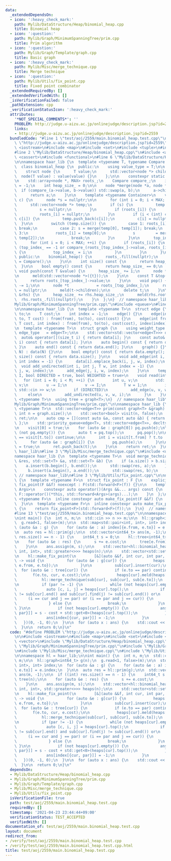 ```yaml
---
data:
  _extendedDependsOn:
  - icon: ':heavy_check_mark:'
    path: Mylib/DataStructure/Heap/binomial_heap.cpp
    title: Binomial heap
  - icon: ':question:'
    path: Mylib/Graph/MinimumSpanningTree/prim.cpp
    title: Prim algorithm
  - icon: ':question:'
    path: Mylib/Graph/Template/graph.cpp
    title: Basic graph
  - icon: ':heavy_check_mark:'
    path: Mylib/Misc/merge_technique.cpp
    title: Merge technique
  - icon: ':question:'
    path: Mylib/Utils/fix_point.cpp
    title: Fixed point combinator
  _extendedRequiredBy: []
  _extendedVerifiedWith: []
  _isVerificationFailed: false
  _pathExtension: cpp
  _verificationStatusIcon: ':heavy_check_mark:'
  attributes:
    '*NOT_SPECIAL_COMMENTS*': ''
    PROBLEM: http://judge.u-aizu.ac.jp/onlinejudge/description.jsp?id=2559
    links:
    - http://judge.u-aizu.ac.jp/onlinejudge/description.jsp?id=2559
  bundledCode: "#line 1 \"test/aoj/2559/main.binomial_heap.test.cpp\"\n#define PROBLEM\
    \ \"http://judge.u-aizu.ac.jp/onlinejudge/description.jsp?id=2559\"\n\n#include\
    \ <iostream>\n#include <map>\n#include <set>\n#include <tuple>\n#include <vector>\n\
    #line 2 \"Mylib/DataStructure/Heap/binomial_heap.cpp\"\n#include <array>\n#include\
    \ <cassert>\n#include <functional>\n#line 6 \"Mylib/DataStructure/Heap/binomial_heap.cpp\"\
    \n\nnamespace haar_lib {\n  template <typename T, typename Compare = std::less<T>>\n\
    \  class binomial_heap {\n  public:\n    using value_type = T;\n\n  private:\n\
    \    struct node {\n      T value;\n      std::vector<node *> children;\n    \
    \  node(T value) : value(value) {}\n    };\n\n    constexpr static int MAX = 31;\n\
    \n    std::array<node *, MAX> roots_;\n    Compare compare_;\n    int top_index_\
    \ = -1;\n    int heap_size_ = 0;\n\n    node *merge(node *a, node *b) {\n    \
    \  if (compare_(a->value, b->value)) std::swap(a, b);\n      a->children.push_back(b);\n\
    \      return a;\n    }\n\n    template <typename Container>\n    void meld(Container\
    \ c) {\n      node *s = nullptr;\n\n      for (int i = 0; i < MAX; ++i) {\n  \
    \      std::vector<node *> temp;\n        if (s) {\n          temp.push_back(s);\n\
    \          s = nullptr;\n        }\n        if (roots_[i]) {\n          temp.push_back(roots_[i]);\n\
    \          roots_[i] = nullptr;\n        }\n        if (i < (int) c.size() and\
    \ c[i]) {\n          temp.push_back(c[i]);\n          c[i] = nullptr;\n      \
    \  }\n\n        switch (temp.size()) {\n          case 1: roots_[i] = temp[0];\
    \ break;\n          case 2: s = merge(temp[0], temp[1]); break;\n          case\
    \ 3:\n            roots_[i] = temp[0];\n            s         = merge(temp[1],\
    \ temp[2]);\n            break;\n        }\n      }\n\n      top_index_ = -1;\n\
    \      for (int i = 0; i < MAX; ++i) {\n        if (roots_[i]) {\n          if\
    \ (top_index_ == -1 or compare_(roots_[top_index_]->value, roots_[i]->value))\
    \ {\n            top_index_ = i;\n          }\n        }\n      }\n    }\n\n \
    \ public:\n    binomial_heap() {\n      roots_.fill(nullptr);\n      compare_\
    \ = Compare();\n    }\n\n    int size() const {\n      return heap_size_;\n  \
    \  }\n\n    bool empty() const {\n      return heap_size_ == 0;\n    }\n\n   \
    \ void push(const T &value) {\n      heap_size_ += 1;\n      node *t = new node(value);\n\
    \n      meld(std::vector<node *>({t}));\n    }\n\n    const T &top() const {\n\
    \      return roots_[top_index_]->value;\n    }\n\n    void pop() {\n      heap_size_\
    \ -= 1;\n\n      node *t            = roots_[top_index_];\n      roots_[top_index_]\
    \ = nullptr;\n      meld(t->children);\n\n      delete t;\n    }\n\n    void meld(binomial_heap\
    \ &rhs) {\n      heap_size_ += rhs.heap_size_;\n      meld(rhs.roots_);\n    \
    \  rhs.roots_.fill(nullptr);\n    }\n  };\n}  // namespace haar_lib\n#line 2 \"\
    Mylib/Graph/MinimumSpanningTree/prim.cpp\"\n#include <queue>\n#line 4 \"Mylib/Graph/Template/graph.cpp\"\
    \n\nnamespace haar_lib {\n  template <typename T>\n  struct edge {\n    int from,\
    \ to;\n    T cost;\n    int index = -1;\n    edge() {}\n    edge(int from, int\
    \ to, T cost) : from(from), to(to), cost(cost) {}\n    edge(int from, int to,\
    \ T cost, int index) : from(from), to(to), cost(cost), index(index) {}\n  };\n\
    \n  template <typename T>\n  struct graph {\n    using weight_type = T;\n    using\
    \ edge_type   = edge<T>;\n\n    std::vector<std::vector<edge<T>>> data;\n\n  \
    \  auto& operator[](size_t i) { return data[i]; }\n    const auto& operator[](size_t\
    \ i) const { return data[i]; }\n\n    auto begin() const { return data.begin();\
    \ }\n    auto end() const { return data.end(); }\n\n    graph() {}\n    graph(int\
    \ N) : data(N) {}\n\n    bool empty() const { return data.empty(); }\n    int\
    \ size() const { return data.size(); }\n\n    void add_edge(int i, int j, T w,\
    \ int index = -1) {\n      data[i].emplace_back(i, j, w, index);\n    }\n\n  \
    \  void add_undirected(int i, int j, T w, int index = -1) {\n      add_edge(i,\
    \ j, w, index);\n      add_edge(j, i, w, index);\n    }\n\n    template <size_t\
    \ I, bool DIRECTED = true, bool WEIGHTED = true>\n    void read(int M) {\n   \
    \   for (int i = 0; i < M; ++i) {\n        int u, v;\n        std::cin >> u >>\
    \ v;\n        u -= I;\n        v -= I;\n        T w = 1;\n        if (WEIGHTED)\
    \ std::cin >> w;\n        if (DIRECTED)\n          add_edge(u, v, w, i);\n   \
    \     else\n          add_undirected(u, v, w, i);\n      }\n    }\n  };\n\n  template\
    \ <typename T>\n  using tree = graph<T>;\n}  // namespace haar_lib\n#line 5 \"\
    Mylib/Graph/MinimumSpanningTree/prim.cpp\"\n\nnamespace haar_lib {\n  template\
    \ <typename T>\n  std::vector<edge<T>> prim(const graph<T> &graph) {\n    const\
    \ int n = graph.size();\n    std::vector<bool> visit(n, false);\n    std::vector<edge<T>>\
    \ ret;\n\n    auto cmp = [](const auto &a, const auto &b) { return a.cost > b.cost;\
    \ };\n    std::priority_queue<edge<T>, std::vector<edge<T>>, decltype(cmp)> pq(cmp);\n\
    \n    visit[0] = true;\n    for (auto &e : graph[0]) pq.push(e);\n\n    while\
    \ (not pq.empty()) {\n      auto t = pq.top();\n      pq.pop();\n\n      if (visit[t.from]\
    \ == visit[t.to]) continue;\n\n      int i = visit[t.from] ? t.to : t.from;\n\
    \      for (auto &e : graph[i]) {\n        pq.push(e);\n      }\n\n      visit[i]\
    \ = true;\n      ret.push_back(t);\n    }\n\n    return ret;\n  }\n}  // namespace\
    \ haar_lib\n#line 3 \"Mylib/Misc/merge_technique.cpp\"\n#include <utility>\n\n\
    namespace haar_lib {\n  template <typename T>\n  void merge_technique(std::set<T>\
    \ &res, std::set<T> &a, std::set<T> &b) {\n    if (a.size() > b.size()) {\n  \
    \    a.insert(b.begin(), b.end());\n      std::swap(res, a);\n    } else {\n \
    \     b.insert(a.begin(), a.end());\n      std::swap(res, b);\n    }\n  }\n} \
    \ // namespace haar_lib\n#line 3 \"Mylib/Utils/fix_point.cpp\"\n\nnamespace haar_lib\
    \ {\n  template <typename F>\n  struct fix_point : F {\n    explicit constexpr\
    \ fix_point(F &&f) noexcept : F(std::forward<F>(f)) {}\n\n    template <typename...\
    \ Args>\n    constexpr auto operator()(Args &&... args) const {\n      return\
    \ F::operator()(*this, std::forward<Args>(args)...);\n    }\n  };\n\n  template\
    \ <typename F>\n  inline constexpr auto make_fix_point(F &&f) {\n    return fix_point<F>(std::forward<F>(f));\n\
    \  }\n\n  template <typename F>\n  inline constexpr auto make_fix_point(F &f)\
    \ {\n    return fix_point<F>(std::forward<F>(f));\n  }\n}  // namespace haar_lib\n\
    #line 13 \"test/aoj/2559/main.binomial_heap.test.cpp\"\n\nnamespace hl = haar_lib;\n\
    \nint main() {\n  int n, m;\n  std::cin >> n >> m;\n\n  hl::graph<int64_t> g(n);\n\
    \  g.read<1, false>(m);\n\n  std::map<std::pair<int, int>, int> index;\n  for\
    \ (auto &a : g) {\n    for (auto &e : a) index[{e.from, e.to}] = e.index;\n  }\n\
    \n  auto res = hl::prim(g);\n\n  std::vector<int64_t> ans(m, -1);\n\n  if ((int)\
    \ res.size() == n - 1) {\n    int64_t s = 0;\n    hl::tree<int64_t> tree(n);\n\
    \n    for (auto &e : res) {\n      s += e.cost;\n      tree[e.from].push_back(e);\n\
    \    }\n\n    ans.assign(m, s);\n\n    std::vector<hl::binomial_heap<std::tuple<int64_t,\
    \ int, int>, std::greater<>>> heaps(n);\n\n    std::vector<std::set<int>> sub(n);\n\
    \n    hl::make_fix_point(\n        [&](auto &&f, int cur, int par, int64_t cost)\
    \ -> void {\n          for (auto &e : g[cur]) {\n            heaps[cur].push({e.cost,\
    \ e.from, e.to});\n          }\n\n          sub[cur].insert(cur);\n\n        \
    \  for (auto &e : tree[cur]) {\n            if (e.to == par) continue;\n     \
    \       f(e.to, cur, e.cost);\n\n            heaps[cur].meld(heaps[e.to]);\n \
    \           hl::merge_technique(sub[cur], sub[cur], sub[e.to]);\n          }\n\
    \n          if (par != -1) {\n            while (not heaps[cur].empty()) {\n \
    \             auto [c, i, j] = heaps[cur].top();\n              if ((sub[cur].find(i)\
    \ != sub[cur].end() and sub[cur].find(j) != sub[cur].end()) or\n             \
    \     (i == cur and j == par) or (i == par and j == cur)) {\n                heaps[cur].pop();\n\
    \              } else {\n                break;\n              }\n           \
    \ }\n\n            if (not heaps[cur].empty()) {\n              ans[index[{cur,\
    \ par}]] = s - cost + std::get<0>(heaps[cur].top());\n            } else {\n \
    \             ans[index[{cur, par}]] = -1;\n            }\n          }\n     \
    \   })(0, -1, 0);\n  }\n\n  for (auto x : ans) {\n    std::cout << x << std::endl;\n\
    \  }\n\n  return 0;\n}\n"
  code: "#define PROBLEM \"http://judge.u-aizu.ac.jp/onlinejudge/description.jsp?id=2559\"\
    \n\n#include <iostream>\n#include <map>\n#include <set>\n#include <tuple>\n#include\
    \ <vector>\n#include \"Mylib/DataStructure/Heap/binomial_heap.cpp\"\n#include\
    \ \"Mylib/Graph/MinimumSpanningTree/prim.cpp\"\n#include \"Mylib/Graph/Template/graph.cpp\"\
    \n#include \"Mylib/Misc/merge_technique.cpp\"\n#include \"Mylib/Utils/fix_point.cpp\"\
    \n\nnamespace hl = haar_lib;\n\nint main() {\n  int n, m;\n  std::cin >> n >>\
    \ m;\n\n  hl::graph<int64_t> g(n);\n  g.read<1, false>(m);\n\n  std::map<std::pair<int,\
    \ int>, int> index;\n  for (auto &a : g) {\n    for (auto &e : a) index[{e.from,\
    \ e.to}] = e.index;\n  }\n\n  auto res = hl::prim(g);\n\n  std::vector<int64_t>\
    \ ans(m, -1);\n\n  if ((int) res.size() == n - 1) {\n    int64_t s = 0;\n    hl::tree<int64_t>\
    \ tree(n);\n\n    for (auto &e : res) {\n      s += e.cost;\n      tree[e.from].push_back(e);\n\
    \    }\n\n    ans.assign(m, s);\n\n    std::vector<hl::binomial_heap<std::tuple<int64_t,\
    \ int, int>, std::greater<>>> heaps(n);\n\n    std::vector<std::set<int>> sub(n);\n\
    \n    hl::make_fix_point(\n        [&](auto &&f, int cur, int par, int64_t cost)\
    \ -> void {\n          for (auto &e : g[cur]) {\n            heaps[cur].push({e.cost,\
    \ e.from, e.to});\n          }\n\n          sub[cur].insert(cur);\n\n        \
    \  for (auto &e : tree[cur]) {\n            if (e.to == par) continue;\n     \
    \       f(e.to, cur, e.cost);\n\n            heaps[cur].meld(heaps[e.to]);\n \
    \           hl::merge_technique(sub[cur], sub[cur], sub[e.to]);\n          }\n\
    \n          if (par != -1) {\n            while (not heaps[cur].empty()) {\n \
    \             auto [c, i, j] = heaps[cur].top();\n              if ((sub[cur].find(i)\
    \ != sub[cur].end() and sub[cur].find(j) != sub[cur].end()) or\n             \
    \     (i == cur and j == par) or (i == par and j == cur)) {\n                heaps[cur].pop();\n\
    \              } else {\n                break;\n              }\n           \
    \ }\n\n            if (not heaps[cur].empty()) {\n              ans[index[{cur,\
    \ par}]] = s - cost + std::get<0>(heaps[cur].top());\n            } else {\n \
    \             ans[index[{cur, par}]] = -1;\n            }\n          }\n     \
    \   })(0, -1, 0);\n  }\n\n  for (auto x : ans) {\n    std::cout << x << std::endl;\n\
    \  }\n\n  return 0;\n}\n"
  dependsOn:
  - Mylib/DataStructure/Heap/binomial_heap.cpp
  - Mylib/Graph/MinimumSpanningTree/prim.cpp
  - Mylib/Graph/Template/graph.cpp
  - Mylib/Misc/merge_technique.cpp
  - Mylib/Utils/fix_point.cpp
  isVerificationFile: true
  path: test/aoj/2559/main.binomial_heap.test.cpp
  requiredBy: []
  timestamp: '2021-04-23 23:44:44+09:00'
  verificationStatus: TEST_ACCEPTED
  verifiedWith: []
documentation_of: test/aoj/2559/main.binomial_heap.test.cpp
layout: document
redirect_from:
- /verify/test/aoj/2559/main.binomial_heap.test.cpp
- /verify/test/aoj/2559/main.binomial_heap.test.cpp.html
title: test/aoj/2559/main.binomial_heap.test.cpp
---
```

